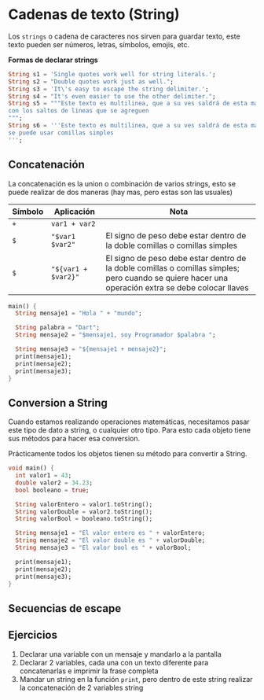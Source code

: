 # Cadenas de texto (String)

Los `strings` o cadena de caracteres nos sirven para guardar texto, este texto pueden ser números, letras, símbolos, emojis, etc.

**Formas de declarar strings**

```dart
String s1 = 'Single quotes work well for string literals.';
String s2 = "Double quotes work just as well.";
String s3 = 'It\'s easy to escape the string delimiter.';
String s4 = "It's even easier to use the other delimiter.";
String s5 = """Este texto es multilinea, que a su ves saldrá de esta manera
con los saltos de lineas que se agreguen
""";
String s6 = '''Este texto es multilinea, que a su ves saldrá de esta manera
se puede usar comillas simples
''';
```

## Concatenación

La concatenación es la union o combinación de varios strings, esto se puede realizar de dos maneras (hay mas, pero estas son las usuales)

| Símbolo | Aplicación          | Nota                                                                                                                                               |
| ------- | ------------------- | -------------------------------------------------------------------------------------------------------------------------------------------------- |
| `+`     | `var1 + var2`       |                                                                                                                                                    |
| `$`     | `"$var1 $var2"`     | El signo de peso debe estar dentro de la doble comillas o comillas simples                                                                         |
| `$`     | `"${var1 + $var2}"` | El signo de peso debe estar dentro de la doble comillas o comillas simples; pero cuando se quiere hacer una operación extra se debe colocar llaves |

```dart
main() {
  String mensaje1 = "Hola " + "mundo";

  String palabra = "Dart";
  String mensaje2 = "$mensaje1, soy Programador $palabra ";

  String mensaje3 = "${mensaje1 + mensaje2}";
  print(mensaje1);
  print(mensaje2);
  print(mensaje3);
}

```

## Conversion a String

Cuando estamos realizando operaciones matemáticas, necesitamos pasar este tipo de dato a string, o cualquier otro tipo. Para esto cada objeto tiene sus métodos para hacer esa conversion.

Prácticamente todos los objetos tienen su método para convertir a String.

```dart
void main() {
  int valor1 = 43;
  double valor2 = 34.23;
  bool booleano = true;

  String valorEntero = valor1.toString();
  String valorDouble = valor2.toString();
  String valorBool = booleano.toString();

  String mensaje1 = "El valor entero es " + valorEntero;
  String mensaje2 = "El valor double es " + valorDouble;
  String mensaje3 = "El valor bool es " + valorBool;

  print(mensaje1);
  print(mensaje2);
  print(mensaje3);
}

```

## Secuencias de escape

<!-- TODO: Falta agregar una tabla y un ejemplo general -->

## Ejercicios

1. Declarar una variable con un mensaje y mandarlo a la pantalla
2. Declarar 2 variables, cada una con un texto diferente para concatenarlas e imprimir la frase completa
3. Mandar un string en la función `print`, pero dentro de este string realizar la concatenación de 2 variables string
